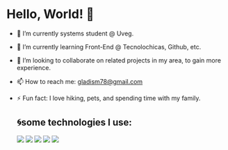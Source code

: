 # Hello, World! 👋

 

 

- 🔭 I’m currently systems student @ Uveg.
- 🌱 I’m currently learning Front-End @ Tecnolochicas, Github, etc.
- 👯 I’m looking to collaborate on related projects in my area, to gain more experience.
- 📫 How to reach me: gladism78@gmail.com  
- ⚡ Fun fact: I love hiking, pets, and spending time with my family.

  ## 🌀some technologies I use:
  <img src="https://img.shields.io/badge/HTML5-E34F26?style=for-the-badge&logo=html5&logoColor=white" />
  <img src="https://img.shields.io/badge/CSS3-1572B6?style=for-the-badge&logo=css3&logoColor=white" />
  <img src="https://img.shields.io/badge/JavaScript-323330?style=for-the-badge&logo=javascript&logoColor=F7DF1E" />
  <img src="https://img.shields.io/badge/GitHub-100000?style=for-the-badge&logo=github&logoColor=white" />
  <img src="https://img.shields.io/badge/VSCode-0078D4?style=for-the-badge&logo=visual%20studio%20code&logoColor=white" />  

 
